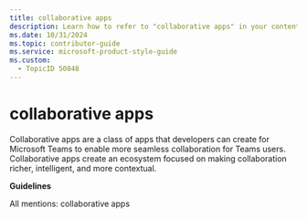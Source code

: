 ```yaml
---
title: collaborative apps
description: Learn how to refer to "collaborative apps" in your content.
ms.date: 10/31/2024
ms.topic: contributor-guide
ms.service: microsoft-product-style-guide
ms.custom:
  - TopicID 50848
---
```



# collaborative apps

Collaborative apps are a class of apps that developers can create for Microsoft Teams to enable more seamless collaboration for Teams users. Collaborative apps create an ecosystem focused on making collaboration richer, intelligent, and more contextual.

**Guidelines**

All mentions: collaborative apps


